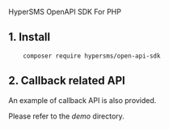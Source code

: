 HyperSMS OpenAPI SDK For PHP


## 1. Install

        composer require hypersms/open-api-sdk

## 2. Callback related API

An example of callback API is also provided.

Please refer to the *demo* directory.